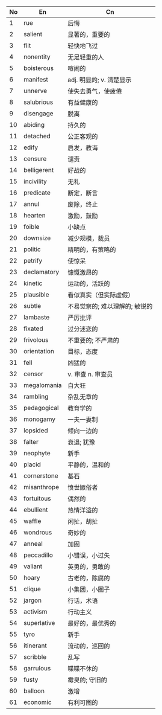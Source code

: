 
| No  | En          | Cn                |
| --- | ----------- | ----------------- |
| 1   | rue         | 后悔                |
| 2   | salient     | 显著的，重要的           |
| 3   | flit        | 轻快地飞过             |
| 4   | nonentity   | 无足轻重的人            |
| 5   | boisterous  | 喧闹的               |
| 6   | manifest    | adj. 明显的; v. 清楚显示 |
| 7   | unnerve     | 使失去勇气，使疲倦         |
| 8   | salubrious  | 有益健康的             |
| 9   | disengage   | 脱离                |
| 10  | abiding     | 持久的               |
| 11  | detached    | 公正客观的             |
| 12  | edify       | 启发，教诲             |
| 13  | censure     | 谴责                |
| 14  | belligerent | 好战的               |
| 15  | incivility  | 无礼                |
| 16  | predicate   | 断定，断言             |
| 17  | annul       | 废除，终止             |
| 18  | hearten     | 激励，鼓励             |
| 19  | foible      | 小缺点               |
| 20  | downsize    | 减少规模，裁员           |
| 21  | politic     | 精明的，有策略的          |
| 22  | petrify     | 使惊呆               |
| 23  | declamatory | 慷慨激昂的             |
| 24  | kinetic     | 运动的，活跃的           |
| 25  | plausible   | 看似真实（但实际虚假）       |
| 26  | subtle      | 不易觉察的; 难以理解的; 敏锐的 |
| 27  | lambaste    | 严厉批评              |
| 28  | fixated     | 过分迷恋的             |
| 29  | frivolous   | 不重要的; 不严肃的        |
| 30  | orientation | 目标，态度             |
| 31  | fell        | 凶猛的               |
| 32  | censor      | v. 审查 n. 审查员      |
| 33  | megalomania | 自大狂               |
| 34  | rambling    | 杂乱无章的             |
| 35  | pedagogical | 教育学的              |
| 36  | monogamy    | 一夫一妻制             |
| 37  | lopsided    | 倾向一边的             |
| 38  | falter      | 衰退; 犹豫            |
| 39  | neophyte    | 新手                |
| 40  | placid      | 平静的，温和的           |
| 41  | cornerstone | 基石                |
| 42  | misanthrope | 愤世嫉俗者             |
| 43  | fortuitous  | 偶然的               |
| 44  | ebullient   | 热情洋溢的             |
| 45  | waffle      | 闲扯，胡扯             |
| 46  | wondrous    | 奇妙的               |
| 47  | anneal      | 加固                |
| 48  | peccadillo  | 小错误，小过失           |
| 49  | valiant     | 英勇的，勇敢的           |
| 50  | hoary       | 古老的，陈腐的           |
| 51  | clique      | 小集团，小圈子           |
| 52  | jargon      | 行话，术语             |
| 53  | activism    | 行动主义              |
| 54  | superlative | 最好的，最优秀的          |
| 55  | tyro        | 新手                |
| 56  | itinerant   | 流动的，巡回的           |
| 57  | scribble    | 乱写                |
| 58  | garrulous   | 喋喋不休的             |
| 59  | fusty       | 霉臭的; 守旧的          |
| 60  | balloon     | 激增                |
| 61  | economic    | 有利可图的             |

